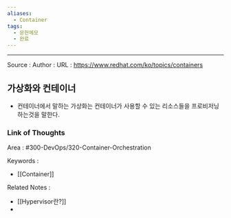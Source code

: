 ```yaml
---
aliases:
  - Container
tags:
  - 문헌메모
  - 완료
---
```



---


Source :
Author : 
URL : https://www.redhat.com/ko/topics/containers

## 가상화와 컨테이너
- 컨테이너에서 말하는 가상화는 컨테이너가 사용할 수 있는 리소스들을 프로비저닝 하는것을 말한다.

### Link of Thoughts
Area : #300-DevOps/320-Container-Orchestration 

Keywords :
- [[Container]]

Related Notes : 
- [[Hypervisor란?]]
- 